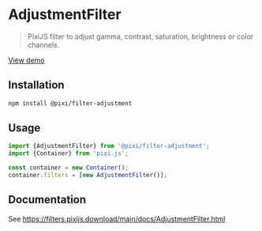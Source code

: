# AdjustmentFilter

> PixiJS filter to adjust gamma, contrast, saturation, brightness or color channels.

[View demo](https://filters.pixijs.download/main/examples/index.html?enabled=AdjustmentFilter)

## Installation

```bash
npm install @pixi/filter-adjustment
```

## Usage

```js
import {AdjustmentFilter} from '@pixi/filter-adjustment';
import {Container} from 'pixi.js';

const container = new Container();
container.filters = [new AdjustmentFilter()];
```

## Documentation

See https://filters.pixijs.download/main/docs/AdjustmentFilter.html